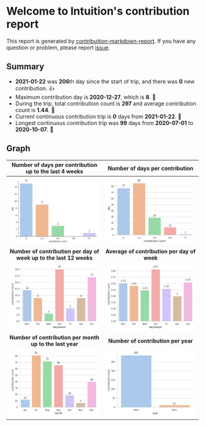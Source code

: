 # Welcome to lntuition's contribution report
This report is generated by [contribuition-markdown-report](https://github.com/lntuition/contribution-markdown-report).
If you have any question or problem, please report [issue](https://github.com/lntuition/contribution-markdown-report/issues).
## Summary
- **2021-01-22** was **206**th day since the start of trip, and there was **0** new contribution. :+1:
- Maximum contribution day is **2020-12-27**, which is **8**. :muscle:
- During the trip, total contribuition count is **297** and average contribution count is **1.44**. :clap:
- Current continuous contribution trip is **0** days from **2021-01-22**. :walking:
- Longest continuous contribution trip was **99** days from **2020-07-01** to **2020-10-07**. :running:
## Graph
|     **Number of days per contribution up to the last 4 weeks**     |     **Number of days per contribution**     |
|:------------------------------------------------------------------:|:-------------------------------------------:|
|                  ![](asset/count-sum-recent.png)                   |        ![](asset/count-sum-full.png)        |
| **Number of contribution per day of week up to the last 12 weeks** | **Average of contribution per day of week** |
|                ![](asset/dayofweek-sum-recent.png)                 |     ![](asset/dayofweek-mean-full.png)      |
|      **Number of contribution per month up to the last year**      |     **Number of contribution per year**     |
|                  ![](asset/month-sum-recent.png)                   |        ![](asset/year-sum-full.png)         |